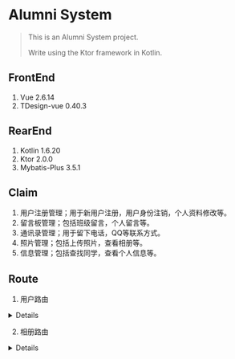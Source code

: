 # Alumni System

> This is an Alumni System project.
>
> Write using the Ktor framework in Kotlin.

## FrontEnd

1. Vue 2.6.14
2. TDesign-vue 0.40.3

## RearEnd

1. Kotlin 1.6.20
2. Ktor 2.0.0
3. Mybatis-Plus 3.5.1

## Claim

1. 用户注册管理；用于新用户注册，用户身份注销，个人资料修改等。
2. 留言板管理；包括班级留言，个人留言等。
3. 通讯录管理；用于留下电话，QQ等联系方式。
4. 照片管理；包括上传照片，查看相册等。
5. 信息管理；包括查找同学，查看个人信息等。

## Route

1. 用户路由

<details>

1. 登录

```http request
POST http://127.0.0.1:8080/api/auth/login
Content-Type: application/json

{
  "user": "administration",
  "password": "Test987456"
}
```

2. 注册

```http request
POST http://127.0.0.1:8080/api/auth/login
Content-Type: application/json

{
  "user":"administration",
  "password":"Test123321",
  "clazz":"2132Z12345",
  "username":"法外娇妻李四"
}
```

3. 更新用户信息

```http request
POST http://127.0.0.1:8080/api/update/user
Authorization: Bearer {{auth_token}}
Content-Type: application/json

{
  "user": "administration",
  "username": "李四200",
  "clazz": "2132Z000000",
  "password": "Test987456"
}
```

4. 注销用户

```http request
POST http://127.0.0.1:8080/api/auth/unregister
Authorization: Bearer {{auth_token}}
Content-Type: application/json

{
  "user": "administration",
  "password": "Test987456"
}
```

</details>

2. 相册路由

<details>

1. 新建相册

```http request
POST http://127.0.0.1:8080/api/photo/create
Authorization: Bearer {{auth_token}}
Content-Type: application/json

{
  "user": "administration",
  "photo": "Test2"
}
```

2. 删除相册

```http request
POST http://127.0.0.1:8080/api/photo/delete
Authorization: Bearer {{auth_token}}
Content-Type: application/json

{
  "user": "administration",
  "uid": "0b95b8914db047a586a6375c5dcccbc2"
}
```

3. 查询相册

```http request
POST http://127.0.0.1:8080/api/photo/query
Authorization: Bearer {{auth_token}}
Content-Type: application/json

{
  "user": "administration"
}
```

4. 更新相册

```http request
POST http://127.0.0.1:8080/api/photo/update
Authorization: Bearer {{auth_token}}
Content-Type: application/json

{
  "user": "administration",
  "uid": "c84602db-ff9f-464c-aeb9-b7bfa32679cc",
  "photo": "1dadadx"
}
```

</details>

